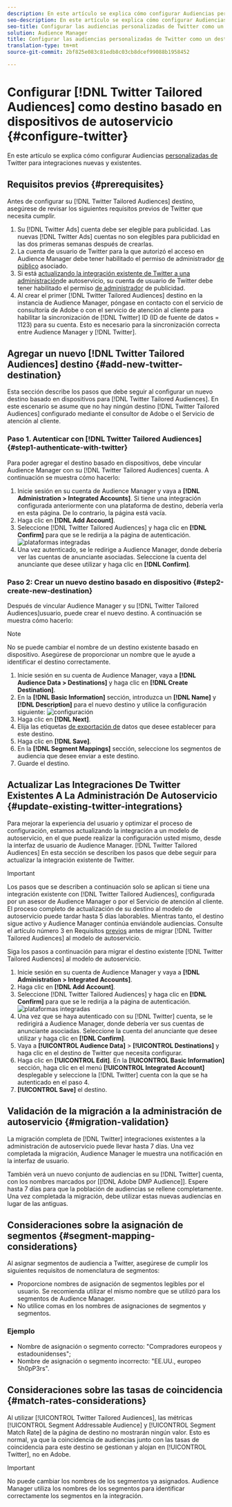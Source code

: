 ```yaml
---
description: En este artículo se explica cómo configurar Audiencias personalizadas de Twitter para integraciones nuevas y existentes.
seo-description: En este artículo se explica cómo configurar Audiencias personalizadas de Twitter para integraciones nuevas y existentes.
seo-title: Configurar las audiencias personalizadas de Twitter como un destino basado en un dispositivo de autoservicio
solution: Audience Manager
title: Configurar las audiencias personalizadas de Twitter como un destino basado en un dispositivo de autoservicio
translation-type: tm+mt
source-git-commit: 2bf825e083c81edb8c03cb8dcef99088b1958452

---
```



# Configurar [!DNL Twitter Tailored Audiences] como destino basado en dispositivos de autoservicio {#configure-twitter}

En este artículo se explica cómo configurar Audiencias [personalizadas de](https://business.twitter.com/en/targeting/tailored-audiences.html) Twitter para integraciones nuevas y existentes.

## Requisitos previos {#prerequisites}

Antes de configurar su [!DNL Twitter Tailored Audiences] destino, asegúrese de revisar los siguientes requisitos previos de Twitter que necesita cumplir.

1. Su [!DNL Twitter Ads] cuenta debe ser elegible para publicidad. Las nuevas [!DNL Twitter Ads] cuentas no son elegibles para publicidad en las dos primeras semanas después de crearlas.
1. La cuenta de usuario de Twitter para la que autorizó el acceso en Audience Manager debe tener habilitado el permiso de administrador [de público](https://business.twitter.com/en/help/troubleshooting/multi-user-login-faq.html#accesslevels) asociado.
1. Si está [actualizando la integración existente de Twitter a una administración](#update-existing-twitter-integrations)de autoservicio, su cuenta de usuario de Twitter debe tener habilitado el permiso [de administrador](https://business.twitter.com/en/help/troubleshooting/multi-user-login-faq.html#accesslevels) de publicidad.
1. Al crear el primer [!DNL Twitter Tailored Audiences] destino en la instancia de Audience Manager, póngase en contacto con el servicio de consultoría de Adobe o con el servicio de atención al cliente para habilitar la sincronización de [!DNL Twitter] ID (ID de fuente de datos = 1123) para su cuenta. Esto es necesario para la sincronización correcta entre Audience Manager y [!DNL Twitter].

## Agregar un nuevo [!DNL Twitter Tailored Audiences] destino {#add-new-twitter-destination}

Esta sección describe los pasos que debe seguir al configurar un nuevo destino basado en dispositivos para [!DNL Twitter Tailored Audiences]. En este escenario se asume que no hay ningún destino [!DNL Twitter Tailored Audiences] configurado mediante el consultor de Adobe o el Servicio de atención al cliente.

### Paso 1. Autenticar con [!DNL Twitter Tailored Audiences]{#step1-authenticate-with-twitter}

Para poder agregar el destino basado en dispositivos, debe vincular Audience Manager con su [!DNL Twitter Tailored Audiences] cuenta. A continuación se muestra cómo hacerlo:

1. Inicie sesión en su cuenta de Audience Manager y vaya a **[!DNL Administration > Integrated Accounts]**. Si tiene una integración configurada anteriormente con una plataforma de destino, debería verla en esta página. De lo contrario, la página está vacía.
2. Haga clic en **[!DNL Add Account]**.
3. Seleccione [!DNL Twitter Tailored Audiences] y haga clic en **[!DNL Confirm]** para que se le redirija a la página de autenticación.                     ![plataformas integradas](assets/dbd-integrated-platforms.png)
4. Una vez autenticado, se le redirige a Audience Manager, donde debería ver las cuentas de anunciante asociadas. Seleccione la cuenta del anunciante que desee utilizar y haga clic en **[!DNL Confirm]**.

### Paso 2: Crear un nuevo destino basado en dispositivo {#step2-create-new-destination}

Después de vincular Audience Manager y su [!DNL Twitter Tailored Audiences]usuario, puede crear el nuevo destino. A continuación se muestra cómo hacerlo:

>[!NOTE]
>
>No se puede cambiar el nombre de un destino existente basado en dispositivo. Asegúrese de proporcionar un nombre que le ayude a identificar el destino correctamente.

1. Inicie sesión en su cuenta de Audience Manager, vaya a **[!DNL Audience Data > Destinations]** y haga clic en **[!DNL Create Destination]**.
2. En la **[!DNL Basic Information]** sección, introduzca un **[!DNL Name]** y **[!DNL Description]** para el nuevo destino y utilice la configuración siguiente: ![configuración](assets/dbd-new-basic.png)
3. Haga clic en **[!DNL Next]**.
4. Elija las etiquetas [de exportación de](/help/using/features/data-export-controls.md#controls-labels) datos que desee establecer para este destino.
5. Haga clic en **[!DNL Save]**.
6. En la **[!DNL Segment Mappings]** sección, seleccione los segmentos de audiencia que desee enviar a este destino.
7. Guarde el destino.

## Actualizar Las Integraciones De Twitter Existentes A La Administración De Autoservicio {#update-existing-twitter-integrations}

Para mejorar la experiencia del usuario y optimizar el proceso de configuración, estamos actualizando la integración a un modelo de autoservicio, en el que puede realizar la configuración usted mismo, desde la interfaz de usuario de Audience Manager. [!DNL Twitter Tailored Audiences] En esta sección se describen los pasos que debe seguir para actualizar la integración existente de Twitter.

>[!IMPORTANT]
>
>Los pasos que se describen a continuación solo se aplican si tiene una integración existente con [!DNL Twitter Tailored Audiences], configurada por un asesor de Audience Manager o por el Servicio de atención al cliente. El proceso completo de actualización de su destino al modelo de autoservicio puede tardar hasta 5 días laborables. Mientras tanto, el destino sigue activo y Audience Manager continúa enviándole audiencias.
> Consulte el artículo número 3 en Requisitos [previos](#prerequisites) antes de migrar [!DNL Twitter Tailored Audiences] al modelo de autoservicio.

Siga los pasos a continuación para migrar el destino existente [!DNL Twitter Tailored Audiences] al modelo de autoservicio.

1. Inicie sesión en su cuenta de Audience Manager y vaya a **[!DNL Administration > Integrated Accounts]**.
1. Haga clic en **[!DNL Add Account]**.
1. Seleccione [!DNL Twitter Tailored Audiences] y haga clic en **[!DNL Confirm]** para que se le redirija a la página de autenticación. ![plataformas integradas](assets/dbd-integrated-platforms.png)
1. Una vez que se haya autenticado con su [!DNL Twitter] cuenta, se le redirigirá a Audience Manager, donde debería ver sus cuentas de anunciante asociadas. Seleccione la cuenta del anunciante que desee utilizar y haga clic en **[!DNL Confirm]**.
1. Vaya a **[!UICONTROL Audience Data]** &gt; **[!UICONTROL Destinations]** y haga clic en el destino de Twitter que necesita configurar.
1. Haga clic en **[!UICONTROL Edit]**. En la **[!UICONTROL Basic Information]** sección, haga clic en el menú **[!UICONTROL Integrated Account]** desplegable y seleccione la [!DNL Twitter] cuenta con la que se ha autenticado en el paso 4.
1. **[!UICONTROL Save]** el destino.

## Validación de la migración a la administración de autoservicio {#migration-validation}

La migración completa de [!DNL Twitter] integraciones existentes a la administración de autoservicio puede llevar hasta 7 días. Una vez completada la migración, Audience Manager le muestra una notificación en la interfaz de usuario.

También verá un nuevo conjunto de audiencias en su [!DNL Twitter] cuenta, con los nombres marcados por [[!DNL Adobe DMP Audience]]. Espere hasta 7 días para que la población de audiencias se rellene completamente. Una vez completada la migración, debe utilizar estas nuevas audiencias en lugar de las antiguas.

## Consideraciones sobre la asignación de segmentos {#segment-mapping-considerations}

Al asignar segmentos de audiencia a Twitter, asegúrese de cumplir los siguientes requisitos de nomenclatura de segmentos:

* Proporcione nombres de asignación de segmentos legibles por el usuario. Se recomienda utilizar el mismo nombre que se utilizó para los segmentos de Audience Manager.
* No utilice comas en los nombres de asignaciones de segmentos y segmentos.

### Ejemplo

* Nombre de asignación o segmento correcto: "Compradores europeos y estadounidenses";
* Nombre de asignación o segmento incorrecto: "EE.UU., europeo 5h0pP3rs".

## Consideraciones sobre las tasas de coincidencia {#match-rates-considerations}

Al utilizar [!UICONTROL Twitter Tailored Audiences], las métricas [!UICONTROL Segment Addressable Audience] y [!UICONTROL Segment Match Rate] de la página de destino no mostrarán ningún valor. Esto es normal, ya que la coincidencia de audiencias junto con las tasas de coincidencia para este destino se gestionan y alojan en [!UICONTROL Twitter], no en Adobe.

>[!IMPORTANT]
>
>No puede cambiar los nombres de los segmentos ya asignados. Audience Manager utiliza los nombres de los segmentos para identificar correctamente los segmentos en la integración.

